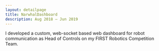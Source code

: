 ```yaml
---
layout: detailpage
title: NarwhalDashboard
description: Aug 2018 — Jun 2019
---
```


I developed a custom, web-socket based web dashboard for robot communication as Head of Controls on my FIRST Robotics Competition Team.